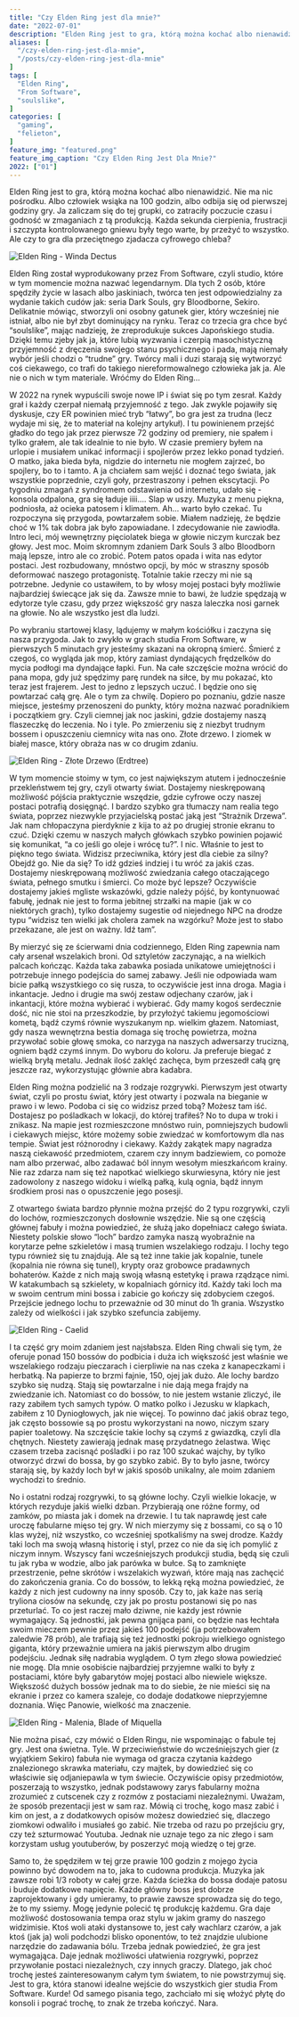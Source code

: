 ```yaml
---
title: "Czy Elden Ring jest dla mnie?"
date: "2022-07-01"
description: "Elden Ring jest to gra, którą można kochać albo nienawidzić. Nie ma nic pośrodku. Albo człowiek wsiąka na 100 godzin, albo odbija się od pierwszej godziny gry. Daj się przekonać by dołączyć do coraz większej grupy ludzi co nienawidzą siebie i swoich padów."
aliases: [
  "/czy-elden-ring-jest-dla-mnie",
  "/posts/czy-elden-ring-jest-dla-mnie"
]
tags: [
  "Elden Ring",
  "From Software",
  "soulslike",
]
categories: [
  "gaming",
  "felieton",
]
feature_img: "featured.png"
feature_img_caption: "Czy Elden Ring Jest Dla Mnie?"
2022: ["01"]
---
```


Elden Ring jest to gra, którą można kochać albo nienawidzić. Nie ma nic pośrodku. Albo człowiek wsiąka na 100 godzin, albo odbija się od pierwszej godziny gry. Ja zaliczam się do tej grupki, co zatraciły poczucie czasu i godność w zmaganiach z tą produkcją. Każda sekunda cierpienia, frustracji i szczypta kontrolowanego gniewu były tego warte, by przeżyć to wszystko. Ale czy to gra dla przeciętnego zjadacza cyfrowego chleba? 

![Elden Ring - Winda Dectus](./t13RAg1A.png)

Elden Ring został wyprodukowany przez From Software, czyli studio, które w tym momencie można nazwać legendarnym. Dla tych 2 osób, które spędziły życie w lasach albo jaskiniach, twórca ten jest odpowiedzialny za wydanie takich cudów jak: seria Dark Souls, gry Bloodborne, Sekiro. Delikatnie mówiąc, stworzyli oni osobny gatunek gier, który wcześniej nie istniał, albo nie był zbyt dominujący na rynku. Teraz co trzecia gra chce być “soulslike”, mając nadzieję, że zreprodukuje sukces Japońskiego studia. Dzięki temu zjeby jak ja, które lubią wyzwania i czerpią masochistyczną przyjemność z dręczenia swojego stanu psychicznego i pada, mają niemały wybór jeśli chodzi o “trudne” gry. Twórcy mali i duzi starają się wytworzyć coś ciekawego, co trafi do takiego niereformowalnego człowieka jak ja. Ale nie o nich w tym materiale. Wróćmy do Elden Ring…

W 2022 na rynek wypuścili swoje nowe IP i świat się po tym zesrał. Każdy grał i każdy czerpał niemałą przyjemność z tego. Jak zwykle pojawiły się dyskusje, czy ER powinien mieć tryb “łatwy”, bo gra jest za trudna (lecz wydaje mi się, że to materiał na kolejny artykuł). I tu powinienem przejść gładko do tego jak przez pierwsze 72 godziny od premiery, nie spałem i tylko grałem, ale tak idealnie to nie było. W czasie premiery byłem na urlopie i musiałem unikać informacji i spojlerów przez lekko ponad tydzień. O matko, jaka bieda była, nigdzie do internetu nie mogłem zajrzeć, bo spojlery, bo to i tamto. A ja chciałem sam wejść i doznać tego świata, jak wszystkie poprzednie, czyli goły, przestraszony i pełnen ekscytacji. Po tygodniu zmagań z syndromem odstawienia od internetu, udało się - konsola odpalona, gra się ładuje iiii…. Slap w uszy. Muzyka z menu piękna, podniosła, aż ocieka patosem i klimatem. Ah… warto było czekać. Tu rozpoczyna się przygoda, powtarzałem sobie. Miałem nadzieję, że będzie choć w 1% tak dobra jak było zapowiadane. I zdecydowanie nie zawiodła. Intro leci, mój wewnętrzny pięciolatek biega w głowie niczym kurczak bez głowy. Jest moc. Moim skromnym zdaniem Dark Souls 3 albo Bloodborn mają lepsze, intro ale co zrobić. Potem patos opada i wita nas edytor postaci. Jest rozbudowany, mnóstwo opcji, by móc w straszny sposób deformować naszego protagonistę. Totalnie takie rzeczy mi nie są potrzebne. Jedynie co ustawiłem, to by włosy mojej postaci były możliwie najbardziej świecące jak się da. Zawsze mnie to bawi, że ludzie spędzają w edytorze tyle czasu, gdy przez większość gry nasza laleczka nosi garnek na głowie. No ale wszystko jest dla ludzi.

Po wybraniu startowej klasy, lądujemy w małym kościółku i zaczyna się nasza przygoda. Jak to zwykło w grach studia From Software, w pierwszych 5 minutach gry jesteśmy skazani na okropną śmierć. Śmierć z czegoś, co wygląda jak mop, który zamiast dyndających frędzelków do mycia podłogi ma dyndające łapki. Fun. Na całe szczęście można wrócić do pana mopa, gdy już spędzimy parę rundek na siłce, by mu pokazać, kto teraz jest frajerem. Jest to jedno z lepszych uczuć. I będzie ono się powtarzać całą grę. Ale o tym za chwilę. Dopiero po poznaniu, gdzie nasze miejsce, jesteśmy przenoszeni do punkty, który można nazwać poradnikiem i początkiem gry. Czyli ciemnej jak noc jaskini, gdzie dostajemy naszą flaszeczkę do leczenia. No i tyle. Po zmierzeniu się z niezbyt trudnym bossem i opuszczeniu ciemnicy wita nas ono. Złote drzewo. I ziomek w białej masce, który obraża nas w co drugim zdaniu.

![Elden Ring - Złote Drzewo (Erdtree)](./GuQMVXrg.png)

W tym momencie stoimy w tym, co jest największym atutem i jednocześnie przekleństwem tej gry, czyli otwarty świat. Dostajemy nieskrępowaną możliwość pójścia praktycznie wszędzie, gdzie cyfrowe oczy naszej postaci potrafią dosięgnąć. I bardzo szybko gra tłumaczy nam realia tego świata, poprzez niezwykle przyjacielską postać jaką jest “Strażnik Drzewa”. Jak nam chłopaczyna pierdyknie z kija to aż po drugiej stronie ekranu to czuć. Dzięki czemu w naszych małych główkach szybko powinien pojawić się komunikat, “a co jeśli go oleje i wrócę tu?”. I nic. Właśnie to jest to piękno tego świata. Widzisz przeciwnika, który jest dla ciebie za silny? Obejdź go. Nie da się? To idź gdzieś indziej i tu wróć za jakiś czas. Dostajemy nieskrępowaną możliwość zwiedzania całego otaczającego świata, pełnego smutku i śmierci. Co może być lepsze? Oczywiście dostajemy jakieś mgliste wskazówki, gdzie należy pójść, by kontynuować fabułę, jednak nie jest to forma jebitnej strzałki na mapie (jak w co niektórych grach), tylko dostajemy sugestie od niejednego NPC na drodze typu “widzisz ten wielki jak cholera zamek na wzgórku? Może jest to słabo przekazane, ale jest on ważny. Idź tam”.

By mierzyć się ze ścierwami dnia codziennego, Elden Ring zapewnia nam cały arsenał wszelakich broni. Od sztyletów zaczynając, a na wielkich palcach kończąc. Każda taka zabawka posiada unikatowe umiejętności i potrzebuje innego podejścia do samej zabawy. Jeśli nie odpowiada wam bicie pałką wszystkiego co się rusza, to oczywiście jest inna droga. Magia i inkantacje. Jedno i drugie ma swój zestaw odjechany czarów, jak i inkantacji, które można wybierać i wybierać. Gdy mamy kogoś serdecznie dość, nic nie stoi na przeszkodzie, by przyłożyć takiemu jegomościowi kometą, bądź czymś równie wyszukanym np. wielkim głazem. Natomiast, gdy nasza wewnętrzna bestia domaga się trochę powietrza, można przywołać sobie głowę smoka, co narzyga na naszych adwersarzy trucizną, ogniem bądź czymś innym. Do wyboru do koloru. Ja preferuje biegać z wielką bryłą metalu. Jednak ilość zaklęć zachęca, bym przeszedł całą grę jeszcze raz, wykorzystując głównie abra kadabra.

Elden Ring można podzielić na 3 rodzaje rozgrywki. Pierwszym jest otwarty świat, czyli po prostu świat, który jest otwarty i pozwala na bieganie w prawo i w lewo. Podoba ci się co widzisz przed tobą? Możesz tam iść. Dostajesz po pośladkach w lokacji, do której trafiłeś? No to dupa w troki i znikasz. Na mapie jest rozmieszczone mnóstwo ruin, pomniejszych budowli i ciekawych miejsc, które możemy sobie zwiedzać w komfortowym dla nas tempie. Świat jest różnorodny i ciekawy. Każdy zakątek mapy nagradza naszą ciekawość przedmiotem, czarem czy innym badziewiem, co pomoże nam albo przerwać, albo zadawać ból innym wesołym mieszkańcom krainy. Nie raz zdarza nam się też napotkać wielkiego skurwiesyna, który nie jest zadowolony z naszego widoku i wielką pałką, kulą ognia, bądź innym środkiem prosi nas o opuszczenie jego posesji.

Z otwartego świata bardzo płynnie można przejść do 2 typu rozgrywki, czyli do lochów, rozmieszczonych dosłownie wszędzie. Nie są one częścią głównej fabuły i można powiedzieć, że służą jako dopełniacz całego świata. Niestety polskie słowo “loch” bardzo zamyka naszą wyobraźnie na korytarze pełne szkieletów i masą trumien wszelakiego rodzaju. I lochy tego typu również się tu znajdują. Ale są też inne takie jak kopalnie, tunele (kopalnia nie równa się tunel), krypty oraz grobowce pradawnych bohaterów. Każde z nich mają swoją własną estetykę i prawa rządzące nimi. W katakumbach są szkielety, w kopalniach górnicy itd. Każdy taki loch ma w swoim centrum mini bossa i zabicie go kończy się zdobyciem czegoś. Przejście jednego lochu to przeważnie od 30 minut do 1h grania. Wszystko zależy od wielkości i jak szybko szefuncia zabijemy.

![Elden Ring - Caelid](./API7g1qA.png)

I ta część gry moim zdaniem jest najsłabsza. Elden Ring chwali się tym, że oferuje ponad 150 bossów do podbicia i duża ich większość jest właśnie we wszelakiego rodzaju pieczarach i cierpliwie na nas czeka z kanapeczkami i herbatką. Na papierze to brzmi fajnie, 150, ojej jak dużo. Ale lochy bardzo szybko się nudzą. Stają się powtarzalne i nie dają mega frajdy na zwiedzanie ich. Natomiast co do bossów, to nie jestem wstanie zliczyć, ile razy zabiłem tych samych typów. O matko polko i Jezusku w klapkach, zabiłem z 10 Dyniogłowych, jak nie więcej. To powinno dać jakiś obraz tego, jak często bossowie są po prostu wykorzystani na nowo, niczym szary papier toaletowy. Na szczęście takie lochy są czymś z gwiazdką, czyli dla chętnych. Niestety zawierają jednak masę przydatnego żelastwa. Więc czasem trzeba zacisnąć pośladki i po raz 100 szukać wajchy, by tylko otworzyć drzwi do bossa, by go szybko zabić. By to było jasne, twórcy starają się, by każdy loch był w jakiś sposób unikalny, ale moim zdaniem wychodzi to średnio.

No i ostatni rodzaj rozgrywki, to są główne lochy. Czyli wielkie lokacje, w których rezyduje jakiś wielki dzban. Przybierają one różne formy, od zamków, po miasta jak i domek na drzewie. I tu tak naprawdę jest całe uroczę fabularne mięso tej gry. W nich mierzymy się z bossami, co są o 10 klas wyżej, niż wszystko, co wcześniej spotkaliśmy na swej drodze. Każdy taki loch ma swoją własną historię i styl, przez co nie da się ich pomylić z niczym innym. Wszyscy fani wcześniejszych produkcji studia, będą się czuli tu jak ryba w wodzie, albo jak parówka w bułce. Są to zamknięte przestrzenie, pełne skrótów i wszelakich wyzwań, które mają nas zachęcić do zakończenia grania. Co do bossów, to lekką ręką można powiedzieć, że każdy z nich jest cudowny na inny sposób. Czy to, jak każe nas serią tryliona ciosów na sekundę, czy jak po prostu postanowi się po nas przeturlać. To co jest raczej mało dziwne, nie każdy jest równie wymagający. Są jednostki, jak pewna gnijąca pani, co będzie nas łechtała swoim mieczem pewnie przez jakieś 100 podejść (ja potrzebowałem zaledwie 78 prób), ale trafiają się też jednostki pokroju wielkiego ognistego giganta, który przeważnie umiera na jakiś pierwszym albo drugim podejściu. Jednak siłę nadrabia wyglądem. O tym złego słowa powiedzieć nie mogę. Dla mnie osobiście najbardziej przyjemne walki to były z postaciami, które były gabarytów mojej postaci albo niewiele większe. Większość dużych bossów jednak ma to do siebie, że nie mieści się na ekranie i przez co kamera szaleje, co dodaje dodatkowe nieprzyjemne doznania. Więc Panowie, wielkość ma znaczenie.

![Elden Ring - Malenia, Blade of Miquella](./aTIaNFJK.png)

Nie można pisać, czy mówić o Elden Ringu, nie wspominając o fabule tej gry. Jest ona świetna. Tyle. W przeciwieństwie do wcześniejszych gier (z wyjątkiem Sekiro) fabuła nie wymaga od gracza czytania każdego znalezionego skrawka materiału, czy majtek, by dowiedzieć się co właściwie się odjaniepawla w tym świecie. Oczywiście opisy przedmiotów, poszerzają to wszystko, jednak podstawowy zarys fabularny można zrozumieć z cutscenek czy z rozmów z postaciami niezależnymi. Uważam, że sposób prezentacji jest w sam raz. Mówią ci trochę, kogo masz zabić i kim on jest, a z dodatkowych opisów możesz dowiedzieć się, dlaczego ziomkowi odwaliło i musiałeś go zabić. Nie trzeba od razu po przejściu gry, czy też szturmować Youtuba. Jednak nie uznaje tego za nic złego i sam korzystam usług youtuberów, by poszerzyć moją wiedzę o tej grze. 

Samo to, że spędziłem w tej grze prawie 100 godzin z mojego życia powinno być dowodem na to, jaka to cudowna produkcja. Muzyka jak zawsze robi 1/3 roboty w całej grze. Każda ścieżka do bossa dodaje patosu i buduje dodatkowe napięcie. Każde główny boss jest dobrze zaprojektowany i gdy umieramy, to prawie zawsze sprowadza się do tego, że to my ssiemy. Mogę jedynie polecić tę produkcję każdemu. Gra daje możliwość dostosowania tempa oraz stylu w jakim gramy do naszego widzimisie. Ktoś woli ataki dystansowe to, jest cały wachlarz czarów, a jak ktoś (jak ja) woli podchodzi blisko oponentów, to też znajdzie ulubione narzędzie do zadawania bólu. Trzeba jednak powiedzieć, że gra jest wymagająca. Daje jednak możliwości ułatwienia rozgrywki, poprzez przywołanie postaci niezależnych, czy innych graczy. Dlatego, jak choć trochę jesteś zainteresowanym całym tym światem, to nie powstrzymuj się. Jest to gra, która stanowi idealne wejście do wszystkich gier studia From Software. Kurde! Od samego pisania tego, zachciało mi się włożyć płytę do konsoli i pograć trochę, to znak że trzeba kończyć. Nara.
